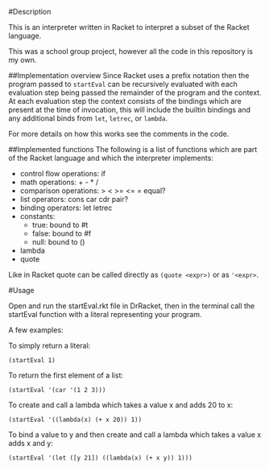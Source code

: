 #Description

This is an interpreter written in Racket to interpret a subset of the Racket language.

This was a school group project, however all the code in this repository is my own.

##Implementation overview
Since Racket uses a prefix notation then the program passed to `startEval` can be recursively evaluated with each evaluation step being passed the remainder of the program and the context. At each evaluation step the context consists of the bindings which are present at the time of invocation, this will include the builtin bindings and any additional binds from `let`, `letrec`, or `lambda`.

For more details on how this works see the comments in the code.

##Implemented functions
The following is a list of functions which are part of the Racket language and which the interpreter implements:

- control flow operations: if
- math operations: + - * /
- comparison operations: \> < \>= <= = equal?
- list operators: cons car cdr pair?
- binding operators: let letrec
- constants:
	- true: bound to #t
	- false: bound to #f
	- null: bound to ()
- lambda
- quote

Like in Racket quote can be called directly as `(quote <expr>)` or as `'<expr>`.



#Usage

Open and run the startEval.rkt file in DrRacket, then in the terminal call the startEval function with a literal representing your program.

A few examples:

To simply return a literal:
```
(startEval 1)
```

To return the first element of a list:
```
(startEval '(car '(1 2 3)))
```

To create and call a lambda which takes a value x and adds 20 to x:
```
(startEval '((lambda(x) (+ x 20)) 1))
```

To bind a value to y and then create and call a lambda which takes a value x adds x and y:
```
(startEval '(let ([y 21]) ((lambda(x) (+ x y)) 1)))
```